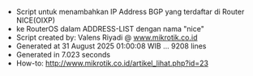 - Script untuk menambahkan IP Address BGP yang terdaftar di Router NICE(OIXP)
- ke RouterOS dalam ADDRESS-LIST dengan nama "nice"
- Script created by: Valens Riyadi @ www.mikrotik.co.id
- Generated at 31 August 2025 01:00:08 WIB ... 9208 lines
- Generated in 7.023 seconds
- How-to: http://www.mikrotik.co.id/artikel_lihat.php?id=23
